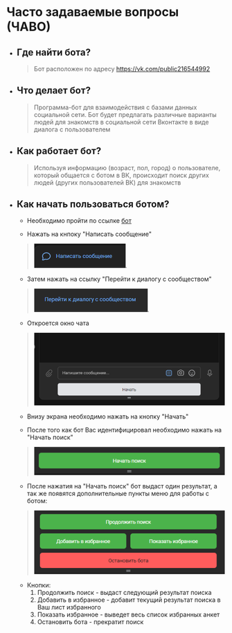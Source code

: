 # Часто задаваемые вопросы (ЧАВО)
* ## Где найти бота?
  >Бот расположен по адресу https://vk.com/public216544992
  
* ## Что делает бот?
  >Программа-бот для взаимодействия с базами данных социальной сети. Бот будет предлагать различные варианты людей для знакомств в социальной сети Вконтакте в виде диалога с пользователем

* ## Как работает бот?
  >Используя информацию (возраст, пол, город) о пользователе, который общается с ботом в ВК, происходит поиск других людей (других пользователей ВК) для знакомств

* ## Как начать пользоваться ботом?
  * Необходимо пройти по ссылке [бот](https://vk.com/public216544992)    
  
  * Нажать на кнпоку "Написать сообщение"
  
  >![alt-текст](button_mes.png).
  
  * Затем нажать на ссылку "Перейти к диалогу с сообществом"

  >![alt-текст](button_dialog.png).

  * Откроется окно чата 
  
  >![alt-текст](chat.png) 
  
  * Внизу экрана необходимо нажать на кнопку "Начать" 
  
  * После того как бот Вас идентифицировал необходимо нажать на "Начать поиск"

  >![alt-текст](button_start.png) 

  * После нажатия на "Начать поиск" бот выдаст один результат, а так же появятся дополнительные пункты меню для работы с ботом:
  
  >![alt-текст](buttons.png)

  * Кнопки:
    1. Продолжить поиск - выдаст следующий результат поиска
    2. Добавить в избранное - добавит текущий результат поиска в Ваш лист избранного
    3. Показать избранное - выведет весь список избранных анкет
    4. Остановить бота - прекратит поиск